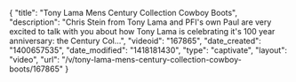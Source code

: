 {
    "title": "Tony Lama Mens Century Collection Cowboy Boots",
    "description": "Chris Stein from Tony Lama and PFI's own Paul are very excited to talk with you about how Tony Lama is celebrating it's 100 year anniversary: the Century Col...",
    "videoid": "167865",
    "date_created": "1400657535",
    "date_modified": "1418181430",
    "type": "captivate",
    "layout": "video",
    "url": "\/v\/tony-lama-mens-century-collection-cowboy-boots\/167865"
}